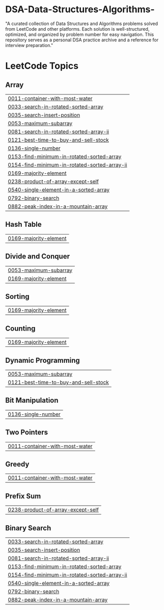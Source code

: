 # DSA-Data-Structures-Algorithms-
"A curated collection of Data Structures and Algorithms problems solved from LeetCode and other platforms. Each solution is well-structured, optimized, and organized by problem number for easy navigation. This repository serves as a personal DSA practice archive and a reference for interview preparation."

<!---LeetCode Topics Start-->
# LeetCode Topics
## Array
|  |
| ------- |
| [0011-container-with-most-water](https://github.com/mdfatehulalam/DSA-Data-Structures-Algorithms-/tree/master/0011-container-with-most-water) |
| [0033-search-in-rotated-sorted-array](https://github.com/mdfatehulalam/DSA-Data-Structures-Algorithms-/tree/master/0033-search-in-rotated-sorted-array) |
| [0035-search-insert-position](https://github.com/mdfatehulalam/DSA-Data-Structures-Algorithms-/tree/master/0035-search-insert-position) |
| [0053-maximum-subarray](https://github.com/mdfatehulalam/DSA-Data-Structures-Algorithms-/tree/master/0053-maximum-subarray) |
| [0081-search-in-rotated-sorted-array-ii](https://github.com/mdfatehulalam/DSA-Data-Structures-Algorithms-/tree/master/0081-search-in-rotated-sorted-array-ii) |
| [0121-best-time-to-buy-and-sell-stock](https://github.com/mdfatehulalam/DSA-Data-Structures-Algorithms-/tree/master/0121-best-time-to-buy-and-sell-stock) |
| [0136-single-number](https://github.com/mdfatehulalam/DSA-Data-Structures-Algorithms-/tree/master/0136-single-number) |
| [0153-find-minimum-in-rotated-sorted-array](https://github.com/mdfatehulalam/DSA-Data-Structures-Algorithms-/tree/master/0153-find-minimum-in-rotated-sorted-array) |
| [0154-find-minimum-in-rotated-sorted-array-ii](https://github.com/mdfatehulalam/DSA-Data-Structures-Algorithms-/tree/master/0154-find-minimum-in-rotated-sorted-array-ii) |
| [0169-majority-element](https://github.com/mdfatehulalam/DSA-Data-Structures-Algorithms-/tree/master/0169-majority-element) |
| [0238-product-of-array-except-self](https://github.com/mdfatehulalam/DSA-Data-Structures-Algorithms-/tree/master/0238-product-of-array-except-self) |
| [0540-single-element-in-a-sorted-array](https://github.com/mdfatehulalam/DSA-Data-Structures-Algorithms-/tree/master/0540-single-element-in-a-sorted-array) |
| [0792-binary-search](https://github.com/mdfatehulalam/DSA-Data-Structures-Algorithms-/tree/master/0792-binary-search) |
| [0882-peak-index-in-a-mountain-array](https://github.com/mdfatehulalam/DSA-Data-Structures-Algorithms-/tree/master/0882-peak-index-in-a-mountain-array) |
## Hash Table
|  |
| ------- |
| [0169-majority-element](https://github.com/mdfatehulalam/DSA-Data-Structures-Algorithms-/tree/master/0169-majority-element) |
## Divide and Conquer
|  |
| ------- |
| [0053-maximum-subarray](https://github.com/mdfatehulalam/DSA-Data-Structures-Algorithms-/tree/master/0053-maximum-subarray) |
| [0169-majority-element](https://github.com/mdfatehulalam/DSA-Data-Structures-Algorithms-/tree/master/0169-majority-element) |
## Sorting
|  |
| ------- |
| [0169-majority-element](https://github.com/mdfatehulalam/DSA-Data-Structures-Algorithms-/tree/master/0169-majority-element) |
## Counting
|  |
| ------- |
| [0169-majority-element](https://github.com/mdfatehulalam/DSA-Data-Structures-Algorithms-/tree/master/0169-majority-element) |
## Dynamic Programming
|  |
| ------- |
| [0053-maximum-subarray](https://github.com/mdfatehulalam/DSA-Data-Structures-Algorithms-/tree/master/0053-maximum-subarray) |
| [0121-best-time-to-buy-and-sell-stock](https://github.com/mdfatehulalam/DSA-Data-Structures-Algorithms-/tree/master/0121-best-time-to-buy-and-sell-stock) |
## Bit Manipulation
|  |
| ------- |
| [0136-single-number](https://github.com/mdfatehulalam/DSA-Data-Structures-Algorithms-/tree/master/0136-single-number) |
## Two Pointers
|  |
| ------- |
| [0011-container-with-most-water](https://github.com/mdfatehulalam/DSA-Data-Structures-Algorithms-/tree/master/0011-container-with-most-water) |
## Greedy
|  |
| ------- |
| [0011-container-with-most-water](https://github.com/mdfatehulalam/DSA-Data-Structures-Algorithms-/tree/master/0011-container-with-most-water) |
## Prefix Sum
|  |
| ------- |
| [0238-product-of-array-except-self](https://github.com/mdfatehulalam/DSA-Data-Structures-Algorithms-/tree/master/0238-product-of-array-except-self) |
## Binary Search
|  |
| ------- |
| [0033-search-in-rotated-sorted-array](https://github.com/mdfatehulalam/DSA-Data-Structures-Algorithms-/tree/master/0033-search-in-rotated-sorted-array) |
| [0035-search-insert-position](https://github.com/mdfatehulalam/DSA-Data-Structures-Algorithms-/tree/master/0035-search-insert-position) |
| [0081-search-in-rotated-sorted-array-ii](https://github.com/mdfatehulalam/DSA-Data-Structures-Algorithms-/tree/master/0081-search-in-rotated-sorted-array-ii) |
| [0153-find-minimum-in-rotated-sorted-array](https://github.com/mdfatehulalam/DSA-Data-Structures-Algorithms-/tree/master/0153-find-minimum-in-rotated-sorted-array) |
| [0154-find-minimum-in-rotated-sorted-array-ii](https://github.com/mdfatehulalam/DSA-Data-Structures-Algorithms-/tree/master/0154-find-minimum-in-rotated-sorted-array-ii) |
| [0540-single-element-in-a-sorted-array](https://github.com/mdfatehulalam/DSA-Data-Structures-Algorithms-/tree/master/0540-single-element-in-a-sorted-array) |
| [0792-binary-search](https://github.com/mdfatehulalam/DSA-Data-Structures-Algorithms-/tree/master/0792-binary-search) |
| [0882-peak-index-in-a-mountain-array](https://github.com/mdfatehulalam/DSA-Data-Structures-Algorithms-/tree/master/0882-peak-index-in-a-mountain-array) |
<!---LeetCode Topics End-->
